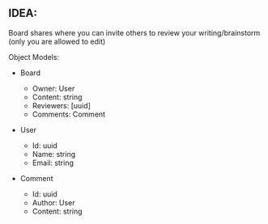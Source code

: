 ## IDEA:

Board shares where you can invite others to review your writing/brainstorm (only you are allowed to edit)

Object Models:
- Board
    - Owner: User
    - Content: string
    - Reviewers: [uuid]
    - Comments: Comment

- User
    - Id: uuid
    - Name: string
    - Email: string

- Comment
    - Id: uuid
    - Author: User
    - Content: string
